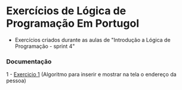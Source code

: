 
# Exercícios de Lógica de Programação Em Portugol


- Exercícios criados durante as aulas de "Introdução a Lógica de Programação - sprint 4"
###


 ### Documentação

1 - [Exercicio 1](https://link-da-documentação) (Algoritmo para inserir e mostrar na tela o endereço da pessoa)
